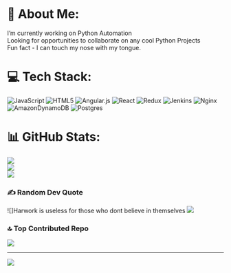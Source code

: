 # 💫 About Me:
I’m currently working on Python Automation <br>Looking for opportunities to collaborate on any cool Python Projects <br>Fun fact - I can touch my nose with my tongue. <br>


# 💻 Tech Stack:
![JavaScript](https://img.shields.io/badge/javascript-%23323330.svg?style=for-the-badge&logo=javascript&logoColor=%23F7DF1E) ![HTML5](https://img.shields.io/badge/html5-%23E34F26.svg?style=for-the-badge&logo=html5&logoColor=white) ![Angular.js](https://img.shields.io/badge/angular.js-%23E23237.svg?style=for-the-badge&logo=angularjs&logoColor=white) ![React](https://img.shields.io/badge/react-%2320232a.svg?style=for-the-badge&logo=react&logoColor=%2361DAFB) ![Redux](https://img.shields.io/badge/redux-%23593d88.svg?style=for-the-badge&logo=redux&logoColor=white) ![Jenkins](https://img.shields.io/badge/jenkins-%232C5263.svg?style=for-the-badge&logo=jenkins&logoColor=white) ![Nginx](https://img.shields.io/badge/nginx-%23009639.svg?style=for-the-badge&logo=nginx&logoColor=white) ![AmazonDynamoDB](https://img.shields.io/badge/Amazon%20DynamoDB-4053D6?style=for-the-badge&logo=Amazon%20DynamoDB&logoColor=white) ![Postgres](https://img.shields.io/badge/postgres-%23316192.svg?style=for-the-badge&logo=postgresql&logoColor=white)
# 📊 GitHub Stats:
![](https://github-readme-stats.vercel.app/api?username=ketaki09&theme=shadow_blue&hide_border=false&include_all_commits=true&count_private=false)<br/>
![](https://github-readme-streak-stats.herokuapp.com/?user=ketaki09&theme=shadow_blue&hide_border=false)<br/>
![](https://github-readme-stats.vercel.app/api/top-langs/?username=ketaki09&theme=shadow_blue&hide_border=false&include_all_commits=true&count_private=false&layout=compact)

### ✍️ Random Dev Quote
![]Harwork is useless for those who dont believe in themselves
![](https://quotes-github-readme.vercel.app/api?type=horizontal&theme=merko)

### 🔝 Top Contributed Repo
![](https://github-contributor-stats.vercel.app/api?username=ketaki09&limit=5&theme=dark&combine_all_yearly_contributions=true)

---
[![](https://visitcount.itsvg.in/api?id=ketaki09&icon=0&color=0)](https://visitcount.itsvg.in)

<!-- Proudly created with GPRM ( https://gprm.itsvg.in ) -->
